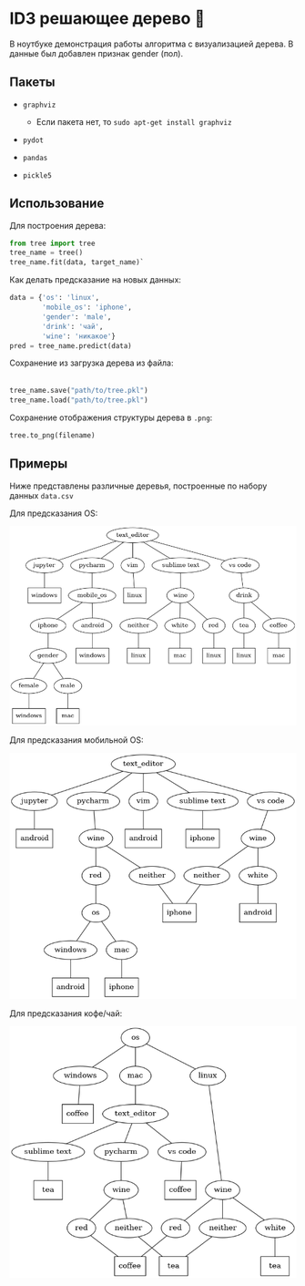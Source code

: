 # ID3 решающее дерево :deciduous_tree:

В ноутбуке демонстрация работы алгоритма с визуализацией дерева.
В данные был добавлен признак gender (пол). 

## Пакеты

- `graphviz` 
    * Если пакета нет, то `sudo apt-get install graphviz`

- `pydot`

- `pandas`

- `pickle5`

## Использование

Для построения дерева: 
```python
from tree import tree
tree_name = tree()
tree_name.fit(data, target_name)`
```

Как делать предсказание на новых данных:
```python
data = {'os': 'linux', 
        'mobile_os': 'iphone',
        'gender': 'male', 
        'drink': 'чай', 
        'wine': 'никакое'}
pred = tree_name.predict(data)
```

Сохранение из загрузка дерева из файла:
```python

tree_name.save("path/to/tree.pkl")
tree_name.load("path/to/tree.pkl")
```

Сохранение отображения структуры дерева в `.png`:
```python
tree.to_png(filename)
```
## Примеры

Ниже представлены различные деревья, построенные по набору данных `data.csv`

Для предсказания OS:

![tree](tree_pics/my_tree_os.png)

Для предсказания мобильной OS:

![tree](tree_pics/my_tree_mobile_os.png)

Для предсказания кофе/чай:

![tree](tree_pics/my_tree_drink.png)
